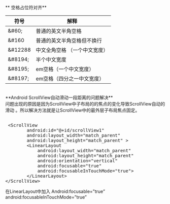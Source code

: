 ** 空格占位符对齐**

符号 | 解释
---|---
&amp;#60;| 普通的英文半角空格
&amp;#160 |普通的英文半角空格但不换行
&amp;#12288 | 中文全角空格 （一个中文宽度）
&amp;#8194; | 半个中文宽度
&amp;#8195;  |  em空格（一个中文宽度）
&amp;#8197;  | em空格（四分之一中文宽度）
<br>
**Android ScrollView自动滑动一段距离的问题解决**<br>
问题出现的原因是因为ScrollView中子布局的的焦点的变化导致ScrollView自动的滑动 。所以解决方法就是让ScrollView中的最外层子布局焦点固定。<br>
<pre> 
 &lt;ScrollView
        android:id="@+id/scrollView1"
        android:layout_width="match_parent"
        android:layout_height="match_parent" >
        &lt;LinearLayout
            android:layout_width="match_parent"
            android:layout_height="match_parent"
            android:orientation="vertical"
            android:focusable="true"
            android:focusableInTouchMode="true">
        &lt;/LinearLayout>
&lt;/ScrollView>
</pre>
在LinearLayout中加入 
Android:focusable=”true” 
android:focusableInTouchMode=”true” 